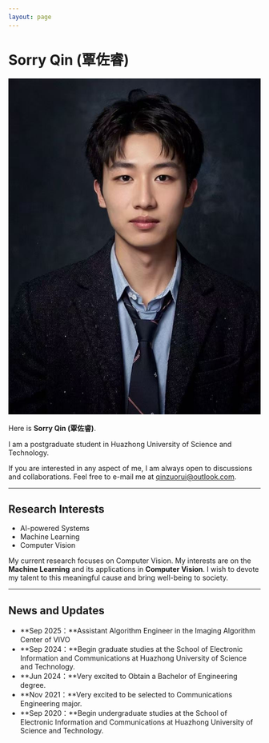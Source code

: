 ```yaml
---
layout: page
---
```


# Sorry Qin (覃佐睿)


<img src="images/qin.jpg" class="floatpic">

<br>

Here is **Sorry Qin (覃佐睿)**.<br>

I am a postgraduate student in Huazhong University of Science and Technology. 

If you are interested in any aspect of me, I am always open to discussions and collaborations. Feel free to e-mail me at qinzuorui@outlook.com.<br>

---

## Research Interests

- AI-powered Systems
- Machine Learning
- Computer Vision

My current research focuses on Computer Vision. My interests are on the **Machine Learning** and its applications in **Computer Vision**.
I wish to devote my talent to this meaningful cause and bring well-being to society.

---

## News and Updates

- **Sep 2025：**Assistant Algorithm Engineer in the Imaging Algorithm Center of VIVO
- **Sep 2024：**Begin graduate studies at the School of Electronic Information and Communications at Huazhong University of Science and Technology.
- **Jun 2024：**Very excited to Obtain a Bachelor of Engineering degree.
- **Nov 2021：**Very excited to be selected to Communications Engineering major.
- **Sep 2020：**Begin undergraduate studies at the School of Electronic Information and Communications at Huazhong University of Science and Technology. 

<br>
